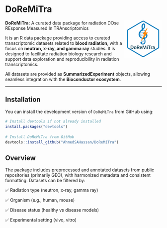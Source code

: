 # DoReMiTra

<img src="man/figures/logo.png" align="right" width="120"/>

**DoReMiTra:** A curated data package for radiation DOse REsponse Measured In TRAnscriptomics

It is an R data package providing access to curated transcriptomic datasets related to **blood radiation**, with a focus on **neutron, x-ray, and gamma ray** studies. It is designed to facilitate radiation biology research and support data exploration and reproducibility in radiation transcriptomics.

All datasets are provided as **SummarizedExperiment** objects, allowing seamless integration with the **Bioconductor ecosystem**.

------------------------------------------------------------------------

## Installation

You can install the development version of `DoReMiTra` from GitHub using:

``` r
# Install devtools if not already installed
install.packages("devtools")

# Install DoReMiTra from GitHub
devtools::install_github("AhmedSAHassan/DoReMiTra")
```

## Overview

The package includes preprocessed and annotated datasets from public repositories (primarily GEO), with harmonized metadata and consistent formatting. Datasets can be filtered by:

✅ Radiation type (neutron, x-ray, gamma ray)

✅ Organism (e.g., human, mouse)

✅ Disease status (healthy vs disease models)

✅ Experimental setting (vivo, vitro)
